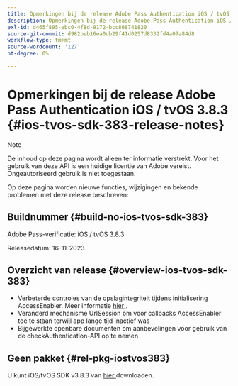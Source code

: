 ```yaml
---
title: Opmerkingen bij de release Adobe Pass Authentication iOS / tvOS 3.8.3
description: Opmerkingen bij de release Adobe Pass Authentication iOS / tvOS 3.8.3
exl-id: d465f895-ebc0-4f8d-9172-bcc868741820
source-git-commit: d982beb16ea0db29f41d0257d8332fd4a07a84d8
workflow-type: tm+mt
source-wordcount: '127'
ht-degree: 0%

---
```


# Opmerkingen bij de release Adobe Pass Authentication iOS / tvOS 3.8.3 {#ios-tvos-sdk-383-release-notes}

>[!NOTE]
>
>De inhoud op deze pagina wordt alleen ter informatie verstrekt. Voor het gebruik van deze API is een huidige licentie van Adobe vereist. Ongeautoriseerd gebruik is niet toegestaan.

Op deze pagina worden nieuwe functies, wijzigingen en bekende problemen met deze release beschreven:

## Buildnummer {#build-no-ios-tvos-sdk-383}

Adobe Pass-verificatie: iOS / tvOS 3.8.3

Releasedatum: 16-11-2023



## Overzicht van release {#overview-ios-tvos-sdk-383}

* Verbeterde controles van de opslagintegriteit tijdens initialisering AccessEnabler. Meer informatie [ hier ](/help/authentication/integration-guide-programmers/legacy/sdks/ios-tvos-sdk/iostvos-sdk-storage-integrity-checks.md).
* Veranderd mechanisme UrlSession om voor callbacks AccessEnabler toe te staan terwijl app lange tijd inactief was
* Bijgewerkte openbare documenten om aanbevelingen voor gebruik van de checkAuthentication-API op te nemen


## Geen pakket {#rel-pkg-iostvos383}

U kunt iOS/tvOS SDK v3.8.3 van [ hier ](https://tve.zendesk.com/hc/en-us/articles/204963209-iOS-tvOS-Native-AccessEnabler-Library) downloaden.
